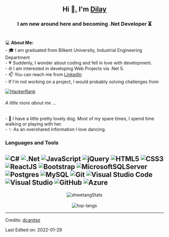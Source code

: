 <h2 align="center">Hi 👋, I'm <a href="https://github.com/dcanitez">Dilay</a></h2>
<h3 align="center">I am new around here and becoming .Net Developer ⏳</h3> 
</br>
💻 <strong>About Me:</strong><br>
- 🎓 I am graduated from Bilkent University, Industrial Engineering Department</br>
- 💗 Suddenly, I wonder about coding and fell in love with development.</br>
- 🌐 I am interested in developing Web Projects via .Net 5.</br>
- 📫 You can reach me from <a href="https://www.linkedin.com/in/dilay-canitez/">LinkedIn</a></br>
- If I'm not working on a project, I would probably solving challenges from 

<a href="https://www.hackerrank.com/dilaycanitez?hr_r=1">![HackerRank](https://img.shields.io/badge/-Hackerrank-2EC866?style=for-the-badge&logo=HackerRank&logoColor=white)</a></br>

<h6>A little more about me ...</h6>
- 🐶 I have a little pretty lovely dog. Most of my spare times, I spend time walking or playing with her.</br>
- ✨ As an overshared information I love dancing.</br>


### Languages and Tools  
![C#](https://img.shields.io/badge/c%23-%23239120.svg?style=for-the-badge&logo=c-sharp&logoColor=white)
![.Net](https://img.shields.io/badge/.NET-5C2D91?style=for-the-badge&logo=.net&logoColor=white)
![JavaScript](https://img.shields.io/badge/javascript-%23323330.svg?style=for-the-badge&logo=javascript&logoColor=%23F7DF1E) 
![jQuery](https://img.shields.io/badge/jquery-%230769AD.svg?style=for-the-badge&logo=jquery&logoColor=white)
![HTML5](https://img.shields.io/badge/html5-%23E34F26.svg?style=for-the-badge&logo=html5&logoColor=white)
![CSS3](https://img.shields.io/badge/css3-%231572B6.svg?style=for-the-badge&logo=css3&logoColor=white)
![ReactJS](https://img.shields.io/badge/React-20232A?style=for-the-badge&logo=react&logoColor=61DAFB)
![Bootstrap](https://img.shields.io/badge/bootstrap-%23563D7C.svg?style=for-the-badge&logo=bootstrap&logoColor=white)
![MicrosoftSQLServer](https://img.shields.io/badge/Microsoft%20SQL%20Sever-CC2927?style=for-the-badge&logo=microsoft%20sql%20server&logoColor=white)
![Postgres](https://img.shields.io/badge/postgres-%23316192.svg?style=for-the-badge&logo=postgresql&logoColor=white)
![MySQL](https://img.shields.io/badge/mysql-%2300f.svg?style=for-the-badge&logo=mysql&logoColor=white)
![Git](https://img.shields.io/badge/git-%23F05033.svg?style=for-the-badge&logo=git&logoColor=white)
![Visual Studio Code](https://img.shields.io/badge/VisualStudioCode-0078d7.svg?style=for-the-badge&logo=visual-studio-code&logoColor=white)
![Visual Studio](https://img.shields.io/badge/VisualStudio-5C2D91.svg?style=for-the-badge&logo=visual-studio&logoColor=white)
![GitHub](https://img.shields.io/badge/github-%23121011.svg?style=for-the-badge&logo=github&logoColor=white)
![Azure](https://img.shields.io/badge/azure-%230072C6.svg?style=for-the-badge&logo=microsoftazure&logoColor=white)
-------------------

<p align="center">
  <img src="https://github-readme-stats.vercel.app/api?username=dcanitez&theme=dark&show_icons=true" alt="shwetangStats" />  
  <br />
  <br />
  <img src="https://github-readme-stats.vercel.app/api/top-langs/?username=dcanitez&layout=compact&theme=dark" alt="top-langs" />
</p>

-----
Credits: [dcanitez](https://github.com/dcanitez)

Last Edited on: 2022-01-29






